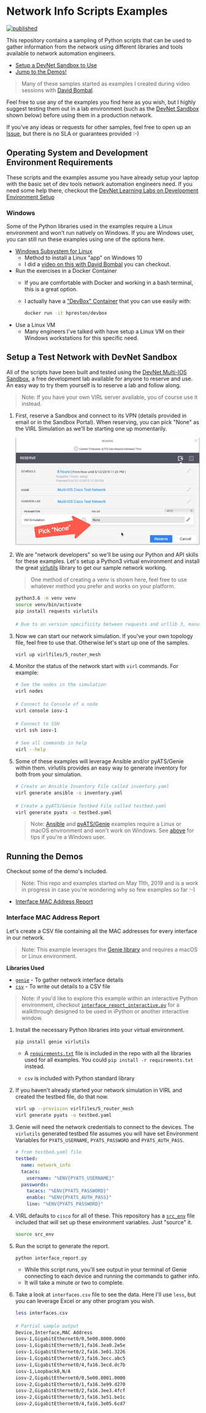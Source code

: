 # Network Info Scripts Examples

[![published](https://static.production.devnetcloud.com/codeexchange/assets/images/devnet-published.svg)](https://developer.cisco.com/codeexchange/github/repo/hpreston/network_info_scripts)

This repository contains a sampling of Python scripts that can be used to gather information from the network using different libraries and tools available to network automation engineers.  

* [Setup a DevNet Sandbox to Use](#setup-a-test-network-with-devnet-sandbox)
* [Jump to the Demos!](#running-the-demos)

> Many of these samples started as examples I created during video sessions with [David Bombal](https://www.youtube.com/playlist?list=PLhfrWIlLOoKMduetaIJgOoQCyfiJNEX74). 

Feel free to use any of the examples you find here as you wish, but I highly suggest testing them out in a lab environment (such as the [DevNet Sandbox](https://devnetsandbox.cisco.com/RM/Diagram/Index/6b023525-4e7f-4755-81ae-05ac500d464a?diagramType=Topology) shown below) before using them in a production network. 

If you've any ideas or requests for other samples, feel free to open up an [Issue](issue), but there is no SLA or guarantees provided :-) 

## Operating System and Development Environment Requirements 
These scripts and the examples assume you have already setup your laptop with the basic set of dev tools network automation engineers need.  If you need some help there, checkout the [DevNet Learning Labs on Development Environment Setup](http://developer.cisco.com/learning/modules/dev-setup)

### Windows 
Some of the Python libraries used in the examples require a Linux environment and won't run natively on Windows.  If you are Windows user, you can still run these examples using one of the options here.  

* [Windows Subsystem for Linux](https://docs.microsoft.com/en-us/windows/wsl/install-win10)
	* Method to install a Linux "app" on Windows 10
	* I did a [video on this with David Bombal](https://www.youtube.com/watch?v=vE5unuqIauE&list=PLhfrWIlLOoKMduetaIJgOoQCyfiJNEX74&index=12&t=0s) you can checkout.
* Run the exercises in a Docker Container 
	* If you are comfortable with Docker and working in a bash terminal, this is a great option. 
	* I actually have a ["DevBox" Container](https://hub.docker.com/r/hpreston/devbox) that you can use easily with: 
	
		```bash
		docker run -it hpreston/devbox 
		```
* Use a Linux VM
	* Many engineers I've talked with have setup a Linux VM on their Windows workstations for this specific need.  

## Setup a Test Network with DevNet Sandbox

All of the scripts have been built and tested using the [DevNet Multi-IOS Sandbox](https://devnetsandbox.cisco.com/RM/Diagram/Index/6b023525-4e7f-4755-81ae-05ac500d464a?diagramType=Topology), a free development lab available for anyone to reserve and use.  An easy way to try them yourself is to reserve a lab and follow along.  

> Note: If you have your own VIRL server available, you of course use it instead. 

1. First, reserve a Sandbox and connect to its VPN (details provided in email or in the Sandbox Portal). When reserving, you can pick "None" as the VIRL Simulation as we'll be starting one up momentarily. 

	![](images/reserve-sbx.jpg)

1. We are "network developers" so we'll be using our Python and API skills for these examples.  Let's setup a Python3 virtual environment and install the great [virlutils](https://pypi.org/project/virlutils/) library to get our sample network working. 
	
	> One method of creating a venv is shown here, feel free to use whatever method you prefer and works on your platform. 
	
	```bash
	python3.6 -m venv venv 
	source venv/bin/activate 
	pip install requests virlutils 

	# Due to an version specificity between requests and urllib 3, manually installing requests here 
	``` 

1. Now we can start our network simulation.  If you've your own topology file, feel free to use that.  Otherwise let's start up one of the samples. 

	```bash
	virl up virlfiles/5_router_mesh
	```
	
1. Monitor the status of the network start with `virl` commands.  For example: 

	```bash
	# See the nodes in the simulation 
	virl nodes
	
	# Connect to Console of a node 
	virl console iosv-1
	
	# Connect to SSH 
	virl ssh iosv-1
	
	# See all commands in help 
	virl --help 
	```

1. Some of these examples will leverage Ansible and/or pyATS/Genie within them.  virlutils provides an easy way to generate inventory for both from your simulation. 

	```bash
	# Create an Ansible Inventory File called inventory.yaml
	virl generate ansible -o inventory.yaml
	
	# Create a pyATS/Genie Testbed File called testbed.yaml
	virl generate pyats -o testbed.yaml
	```
	
	> Note: [Ansible](https://docs.ansible.com/ansible/latest/user_guide/windows_faq.html#can-ansible-run-on-windows) and [pyATS/Genie](https://developer.cisco.com/pyats/) examples require a Linux or macOS environment and won't work on Windows.  See [above](#windows) for tips if you're a Windows user.


## Running the Demos
Checkout some of the demo's included. 

> Note: This repo and examples started on May 11th, 2019 and is a work in progress in case you're wondering why so few examples so far :-)

* [Interface MAC Address Report](#interface-mac-address-report)

### Interface MAC Address Report
Let's create a CSV file containing all the MAC addresses for every interface in our network.  

> Note: This example leverages the [Genie library](http://developer.cisco.com/pyats/) and requires a macOS or Linux environment.

**Libraries Used**

* [`genie`](https://pypi.org/project/genie/) - To gather network interface details
* [`csv`](https://docs.python.org/3.7/library/csv.html) - To write out details to a CSV file

> Note: if you'd like to explore this example within an interactive Python environment, checkout [`interface_report_interactive.py`](interface_report_interactive.py) for a walkthrough designed to be used in iPython or another interactive window.

1. Install the necessary Python libraries into your virtual environment. 

	```bash
	pip install genie virlutils
	```
	
	* A [`requirements.txt`](requirements.txt) file is included in the repo with all the libraries used for all examples.  You could `pip install -r requirements.txt` instead. 
	
	* `csv` is included with Python standard library

1. If you haven't already started your network simulation in VIRL and created the testbed file, do that now. 

	```bash
	virl up --provision virlfiles/5_router_mesh
	virl generate pyats -o testbed.yaml
	```

1. Genie will need the network credentials to connect to the devices.  The `virlutils` generated testbed file assumes you will have set Environment Variables for `PYATS_USERNAME`, `PYATS_PASSWORD` and `PYATS_AUTH_PASS`. 

	```yaml
	# from testbed.yaml file
	testbed:		
	  name: network_info
	  tacacs:
	    username: "%ENV{PYATS_USERNAME}"
	  passwords:
	    tacacs: "%ENV{PYATS_PASSWORD}"
	    enable: "%ENV{PYATS_AUTH_PASS}"
	    line: "%ENV{PYATS_PASSWORD}"
	```

1. VIRL defaults to `cisco` for all of these.  This repository has a [`src_env`](src_env) file included that will set up these environment variables. Just "source" it. 
	
	```bash
	source src_env
	```

1. Run the script to generate the report. 

	```
	python interface_report.py
	```
	
	* While this script runs, you'll see output in your terminal of Genie connecting to each device and running the commands to gather info.  
	* It will take a minute or two to complete. 

1. Take a look at `interfaces.csv` file to see the data. Here I'll use `less`, but you can leverage Excel or any other program you wish. 

	```bash
	less interfaces.csv
	
	# Partial sample output 
	Device,Interface,MAC Address
	iosv-1,GigabitEthernet0/0,5e00.8000.0000
	iosv-1,GigabitEthernet0/1,fa16.3ea0.2e5e
	iosv-1,GigabitEthernet0/2,fa16.3e01.3226
	iosv-1,GigabitEthernet0/3,fa16.3ecc.abc5
	iosv-1,GigabitEthernet0/4,fa16.3ecd.dc7b
	iosv-1,Loopback0,N/A
	iosv-2,GigabitEthernet0/0,5e00.8001.0000
	iosv-2,GigabitEthernet0/1,fa16.3e99.d270
	iosv-2,GigabitEthernet0/2,fa16.3ee3.4fcf
	iosv-2,GigabitEthernet0/3,fa16.3e51.be1c
	iosv-2,GigabitEthernet0/4,fa16.3e05.6cd7
	```
